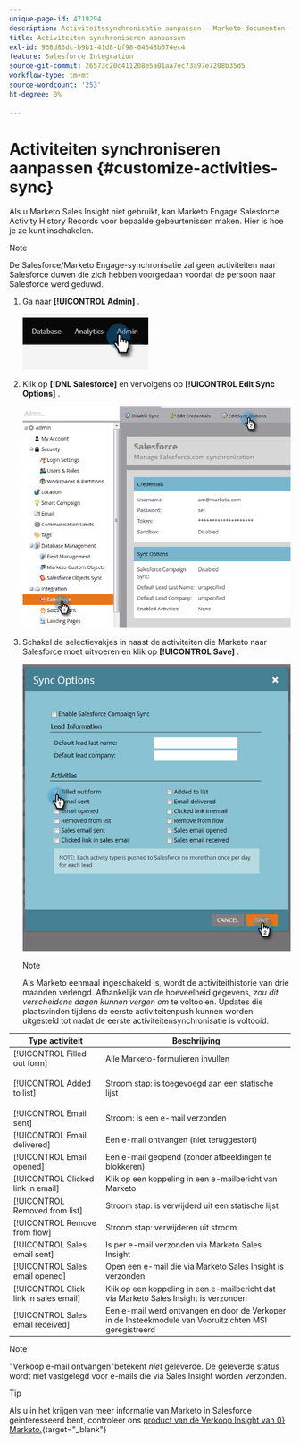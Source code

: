 ```yaml
---
unique-page-id: 4719294
description: Activiteitssynchronisatie aanpassen - Marketo-documenten - productdocumentatie
title: Activiteiten synchroniseren aanpassen
exl-id: 938d83dc-b9b1-41d8-bf98-04548b074ec4
feature: Salesforce Integration
source-git-commit: 26573c20c411208e5a01aa7ec73a97e7208b35d5
workflow-type: tm+mt
source-wordcount: '253'
ht-degree: 0%

---
```


# Activiteiten synchroniseren aanpassen {#customize-activities-sync}

Als u Marketo Sales Insight niet gebruikt, kan Marketo Engage Salesforce Activity History Records voor bepaalde gebeurtenissen maken. Hier is hoe je ze kunt inschakelen.

>[!NOTE]
>
>De Salesforce/Marketo Engage-synchronisatie zal geen activiteiten naar Salesforce duwen die zich hebben voorgedaan voordat de persoon naar Salesforce werd geduwd.

1. Ga naar **[!UICONTROL Admin]** .

   ![](assets/customize-activities-sync-1.png)

1. Klik op **[!DNL Salesforce]** en vervolgens op **[!UICONTROL Edit Sync Options]** .

   ![](assets/two-1.png)

1. Schakel de selectievakjes in naast de activiteiten die Marketo naar Salesforce moet uitvoeren en klik op **[!UICONTROL Save]** .

   ![](assets/three-1.png)

   >[!NOTE]
   >
   >Als Marketo eenmaal ingeschakeld is, wordt de activiteithistorie van drie maanden verlengd. Afhankelijk van de hoeveelheid gegevens, _zou dit verscheidene dagen kunnen vergen om_ te voltooien. Updates die plaatsvinden tijdens de eerste activiteitenpush kunnen worden uitgesteld tot nadat de eerste activiteitensynchronisatie is voltooid.

<table>
 <colgroup>
  <col>
  <col>
 </colgroup>
 <thead>
  <tr>
   <th>Type activiteit</th>
   <th>Beschrijving</th>
  </tr>
 </thead>
 <tbody>
  <tr>
   <td>[!UICONTROL Filled out form]</td>
   <td>Alle Marketo-formulieren invullen</td>
  </tr>
  <tr>
   <td>[!UICONTROL Added to list]</td>
   <td><p>Stroom stap: is toegevoegd aan een statische lijst</p></td>
  </tr>
  <tr>
   <td>[!UICONTROL Email sent]</td>
   <td>Stroom: is een e-mail verzonden</td>
  </tr>
  <tr>
   <td>[!UICONTROL Email delivered]</td>
   <td>Een e-mail ontvangen (niet teruggestort)</td>
  </tr>
  <tr>
   <td>[!UICONTROL Email opened]</td>
   <td>Een e-mail geopend (zonder afbeeldingen te blokkeren)</td>
  </tr>
  <tr>
   <td>[!UICONTROL Clicked link in email]</td>
   <td>Klik op een koppeling in een e-mailbericht van Marketo</td>
  </tr>
  <tr>
   <td>[!UICONTROL Removed from list]</td>
   <td>Stroom stap: is verwijderd uit een statische lijst</td>
  </tr>
  <tr>
   <td>[!UICONTROL Remove from flow]</td>
   <td>Stroom stap: verwijderen uit stroom</td>
  </tr>
  <tr>
   <td>[!UICONTROL Sales email sent]</td>
   <td>Is per e-mail verzonden via Marketo Sales Insight</td>
  </tr>
  <tr>
   <td>[!UICONTROL Sales email opened]</td>
   <td>Open een e-mail die via Marketo Sales Insight is verzonden</td>
  </tr>
  <tr>
   <td>[!UICONTROL Click link in sales email]</td>
   <td>Klik op een koppeling in een e-mailbericht dat via Marketo Sales Insight is verzonden</td>
  </tr>
  <tr>
   <td>[!UICONTROL Sales email received]</td>
   <td>Een e-mail werd ontvangen en door de Verkoper in de Insteekmodule van Vooruitzichten MSI geregistreerd</td>
  </tr>
 </tbody>
</table>

>[!NOTE]
>
>&quot;Verkoop e-mail ontvangen&quot;betekent _niet_ geleverde. De geleverde status wordt niet vastgelegd voor e-mails die via Sales Insight worden verzonden.

>[!TIP]
>
>Als u in het krijgen van meer informatie van Marketo in Salesforce geinteresseerd bent, controleer ons [ product van de Verkoop Insight van 0&rbrace; Marketo.](/help/marketo/product-docs/marketo-sales-insight/msi-for-salesforce/installation/install-marketo-sales-insight-package-in-salesforce-appexchange.md){target="_blank"}

